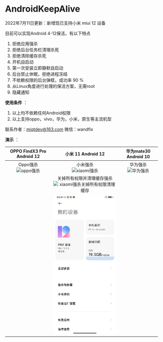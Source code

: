 # AndroidKeepAlive

2022年7月11日更新：新增现已支持小米 miui 12 设备

目前可以实现Android 4-12保活，有以下特点

1. 拒绝应用强杀
2. 拒绝后台任务栏清理杀死
3. 拒绝清除缓存杀死
4. 开机自启动
5. 第一次安装立即静默自启动
6. 后台禁止休眠，拒绝进程冻结
7. 不依赖权限的后台弹框，成功率 90 %
9. 从Linux角度进行处理的保活方案，无需root
10. 隐藏通知

**使用条件** ：

1. 以上均不依赖任何Android权限
2. 以上支持oppo，vivo，华为，小米，原生等主流机型


联系作者：miqtdev@163.com  微信：wandfix

**演示** ：

|                  OPPO FindX3 Pro Android 12                  |                      小米 11 Android 12                      |                    华为mate30 Android 10                     |
| :----------------------------------------------------------: | :----------------------------------------------------------: | :----------------------------------------------------------: |
| Oppo强杀  <br />![oppo强杀](https://user-images.githubusercontent.com/15975726/163749599-28144f3f-5208-498e-897c-b81224e9abe9.gif) | 小米强杀 <br />![xiaomi强杀](https://user-images.githubusercontent.com/15975726/163749624-e10add28-dec1-4818-a1e5-cf319f6da45d.gif) | 华为强杀<br />![华为强杀](https://user-images.githubusercontent.com/15975726/163750798-1f53d61a-0263-4f4a-b93b-adca23b3bf07.gif) |
|                                                              | 关掉所有权限并清理缓存强杀  <br />![xiaomi强杀关掉所有权限清理缓存](https://user-images.githubusercontent.com/15975726/163749719-1a5be93f-a3f9-4f0b-b09c-049da5791e22.gif) |                                                              |
|                                                              |             ![xiaomi强杀](https://github.com/miqt/AndroidKeepAlive/blob/d70a708141973b4e21cefa4dc7e896da59e35598/20220711_202532.gif)             |                                                              |

